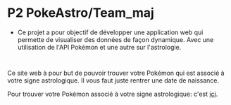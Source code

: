 # P2 PokeAstro/Team_maj

- <p>Ce projet a pour objectif de développer une application web qui permette de visualiser des données de façon dynamique. Avec une utilisation de l'API Pokémon et une autre sur l'astrologie.</p>

<p><img align="center" alt="" src="https://github.com/Alexluu13/P2_Poke-Astro-maj/blob/master/pokeastro1.png"/></p>
<p><img align="center" alt="" src="https://github.com/Alexluu13/P2_Poke-Astro-maj/blob/master/pokeastro2.png"/></p>

<p>Ce site web à pour but de pouvoir trouver votre Pokémon qui est associé à votre signe astrologique. Il vous faut juste rentrer une date de naissance.</p>

Pour trouver votre Pokémon associé à votre signe astrologique: c'est [ici](https://alexluu13.github.io/P2_Poke-Astro-maj/).

